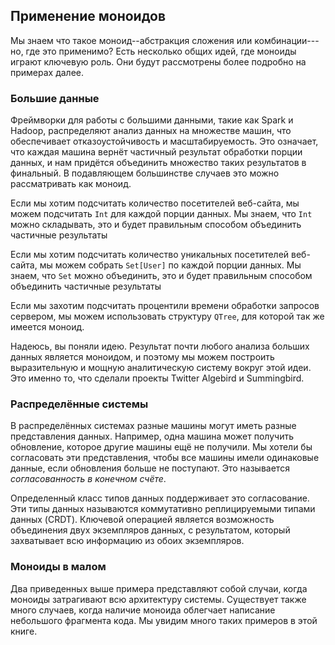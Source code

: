 ## Применение моноидов

Мы знаем что такое моноид--абстракция сложения или комбинации---но, где это применимо?
Есть несколько общих идей, где моноиды играют ключевую роль.
Они будут рассмотрены более подробно на примерах далее.

### Большие данные

Фреймворки для работы с большими данными, такие как Spark и Hadoop, распределяют анализ данных на множестве машин,
что обеспечивает отказоустойчивость и масштабируемость.
Это означает, что каждая машина вернёт частичный результат обработки порции данных,
и нам придётся объединить множество таких результатов в финальный.
В подавляющем большинстве случаев это можно рассматривать как моноид.

Если мы хотим подсчитать количество посетителей веб-сайта,
мы можем подсчитать `Int` для каждой порции данных.
Мы знаем, что `Int` можно складывать, это и будет правильным способом объединить частичные результаты

Если мы хотим подсчитать количество уникальных посетителей веб-сайта,
мы можем собрать `Set[User]` по каждой порции данных.
Мы знаем, что `Set` можно объединить, это и будет правильным способом объединить частичные результаты

Если мы захотим подсчитать процентили времени обработки запросов сервером,
мы можем использовать структуру `QTree`, для которой так же имеется моноид.

Надеюсь, вы поняли идею. Результат почти любого анализа больших данных является моноидом,
и поэтому мы можем построить выразительную и мощную аналитическую систему вокруг этой идеи.
Это именно то, что сделали проекты Twitter Algebird и Summingbird.

### Распределённые системы

В распределённых системах
разные машины могут иметь разные представления данных.
Например,
одна машина может получить обновление, которое другие машины ещё не получили.
Мы хотели бы согласовать эти представления,
чтобы все машины имели одинаковые данные, если обновления больше не поступают.
Это называется *согласованность в конечном счёте*.

Определенный класс типов данных поддерживает это согласование.
Эти типы данных называются коммутативно реплицируемыми типами данных (CRDT).
Ключевой операцией является возможность объединения двух экземпляров данных,
с результатом, который захватывает всю информацию из обоих экземпляров.

### Моноиды в малом

Два приведенных выше примера представляют собой случаи, когда моноиды затрагивают всю архитектуру системы.
Существует также много случаев, когда наличие моноида облегчает написание небольшого фрагмента кода.
Мы увидим много таких примеров в этой книге.
